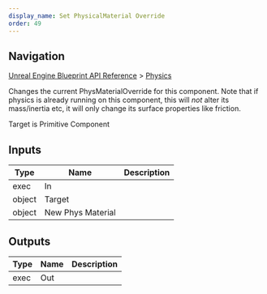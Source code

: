 ```yaml
---
display_name: Set PhysicalMaterial Override
order: 49
---
```

## Navigation

[Unreal Engine Blueprint API Reference](https://dev.epicgames.com/documentation/en-us/unreal-engine/BlueprintAPI) > [Physics](https://dev.epicgames.com/documentation/en-us/unreal-engine/BlueprintAPI/Physics)

Changes the current PhysMaterialOverride for this component.
Note that if physics is already running on this component, this will *not* alter its mass/inertia etc,
it will only change its surface properties like friction.

Target is Primitive Component

## Inputs

| Type | Name | Description |
| --- | --- | --- |
| exec | In |  |
| object | Target |  |
| object | New Phys Material |  |

## Outputs

| Type | Name | Description |
| --- | --- | --- |
| exec | Out |  |
